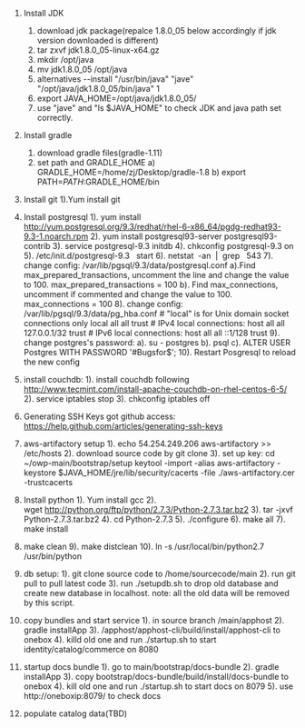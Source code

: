 1. Install JDK
   1) download jdk package(repalce 1.8.0_05 below accordingly if jdk version downloaded is different)
   2) tar zxvf jdk1.8.0_05-linux-x64.gz
   3) mkdir /opt/java
   4) mv  jdk1.8.0_05 /opt/java
   5) alternatives --install "/usr/bin/java" "jave" "/opt/java/jdk1.8.0_05/bin/java" 1
   6) export JAVA_HOME=/opt/java/jdk1.8.0_05/
   7) use "jave" and "ls $JAVA_HOME" to check JDK and java path set correctly.

2. Install gradle
	1) download gradle files(gradle-1.11)
	2) set path and GRADLE_HOME
       a) GRADLE_HOME=/home/zj/Desktop/gradle-1.8
       b) export PATH=$PATH:$GRADLE_HOME/bin

3. Install git
    1).Yum install git

4. Install postgresql
    1). yum install http://yum.postgresql.org/9.3/redhat/rhel-6-x86_64/pgdg-redhat93-9.3-1.noarch.rpm
    2). yum install postgresql93-server postgresql93-contrib
    3). service postgresql-9.3 initdb
    4). chkconfig postgresql-9.3 on
    5). /etc/init.d/postgresql-9.3   start
    6). netstat  -an  |  grep   543
    7). change config: /var/lib/pgsql/9.3/data/postgresql.conf
        a).Find max_prepared_transactions, uncomment the line and change the value to 100.
            max_prepared_transactions = 100
        b). Find max_connections, uncomment if commented and change the value to 100.
            max_connections = 100
    8). change config: /var/lib/pgsql/9.3/data/pg_hba.conf
        # "local" is for Unix domain socket connections only
        local   all             all                                     trust
        # IPv4 local connections:
        host    all             all             127.0.0.1/32            trust
        # IPv6 local connections:
        host    all             all             ::1/128                 trust
    9). change postgres's password:
        a). su - postgres
        b). psql
        c). ALTER USER Postgres WITH PASSWORD '#Bugsfor$';
    10). Restart Posgresql to reload the new config

5. install couchdb:
   1). install couchdb following http://www.tecmint.com/install-apache-couchdb-on-rhel-centos-6-5/
   2). service iptables stop
   3). chkconfig iptables off

6. Generating SSH Keys got github access:
    https://help.github.com/articles/generating-ssh-keys

7. aws-artifactory setup
   1). echo 54.254.249.206 aws-artifactory >> /etc/hosts
   2). download source code by git clone
   3). set up key:
        cd ~/owp-main/bootstrap/setup
        keytool -import -alias aws-artifactory -keystore $JAVA_HOME/jre/lib/security/cacerts -file ./aws-artifactory.cer -trustcacerts

8. Install python
  1). Yum install gcc
  2). wget http://python.org/ftp/python/2.7.3/Python-2.7.3.tar.bz2
  3). tar -jxvf Python-2.7.3.tar.bz2
  4). cd Python-2.7.3
  5). ./configure
  6). make all
  7). make install
  8)  make clean
  9). make distclean
  10). ln -s /usr/local/bin/python2.7 /usr/bin/python

9. db setup: 
   1). git clone source code to /home/sourcecode/main
   2). run git pull to pull latest code
   3). run ./setupdb.sh to drop old database and create new database in localhost.
   note: all the old data will be removed by this script.

10. copy bundles and start service
   1). in source branch /main/apphost
   2). gradle installApp
   3). /apphost/apphost-cli/build/install/apphost-cli to onebox
   4). killd old one and run ./startup.sh to start identity/catalog/commerce on 8080

11. startup docs bundle
   1). go to main/bootstrap/docs-bundle
   2). gradle installApp
   3). copy bootstrap/docs-bundle/build/install/docs-bundle to onebox
   4). kill old one and run ./startup.sh to start docs on 8079
   5). use http://oneboxip:8079/ to check docs
   
10. populate catalog data(TBD) 